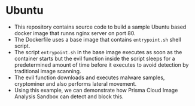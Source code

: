 # Ubuntu

- This repository contains source code to build a sample Ubuntu based docker image that runns nginx server on port 80. 
- The Dockerfile uses a base image that contains `entrypoint.sh` shell script.
- The script `entrypoint.sh` in the base image executes as soon as the container starts but the evil function inside the script sleeps for a predetermined amount of time before it executes to avoid detection by traditional image scanning.
- The evil function downloads and executes malware samples, cryptominer and also performs lateral movement.
- Using this example, we can demonstrate how Prisma Cloud Image Analysis Sandbox can detect and block this.
